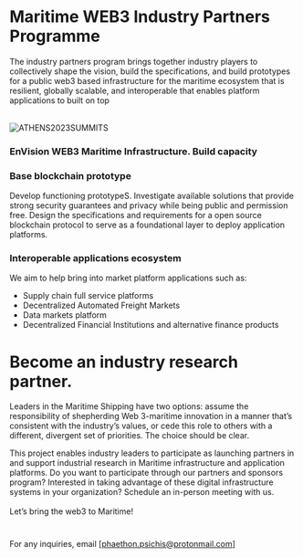 
# Maritime WEB3 Industry Partners Programme

The industry partners program brings together industry players to collectively shape the vision, build the specifications, and build prototypes for a public web3 based infrastructure for the maritime ecosystem that is resilient, globally scalable, and interoperable that enables platform applications to built on top<br><br> 

![ATHENS2023SUMMITS](https://user-images.githubusercontent.com/80890815/176908158-ee081a5a-dcf4-4bf0-bef9-a4300e6b0119.png)



### EnVision WEB3 Maritime Infrastructure. Build capacity


### Base blockchain prototype
Develop functioning prototypeS. Investigate available solutions that provide strong security guarantees and privacy while being public and permission free. Design the specifications and requirements for a open source blockchain protocol to serve as a foundational layer to deploy application platforms. 

### Interoperable applications ecosystem
We aim to help bring into market platform applications such as:
* Supply chain full service platforms
* Decentralized Automated Freight Markets
* Data markets platform
* Decentralized Financial Institutions and alternative finance products

# Become an industry research partner.
Leaders in the Maritime Shipping have two options: assume the responsibility of shepherding Web 3-maritime innovation in a manner that’s consistent with the industry’s values, or cede this role to others with a different, divergent set of priorities. The choice should be clear.

This project enables industry leaders to participate as launching partners in and support industrial research in  Maritime infrastructure and application platforms. Do you want to participate through our partners and sponsors program? Interested in taking advantage of these digital infrastructure systems in your organization? Schedule an in-person meeting with us.<br><br>
Let’s bring the web3 to Maritime!
# 


For any inquiries, email [phaethon.psichis@protonmail.com]



